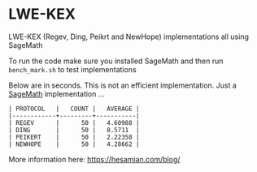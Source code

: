 # LWE-KEX
LWE-KEX (Regev, Ding, Peikrt and NewHope) implementations all using SageMath

To run the code make sure you installed SageMath and then run `bench_mark.sh` to test implementations

Below are in seconds. This is not an efficient implementation. Just a [SageMath](http://www.sagemath.org/) implementation ...

    | PROTOCOL   |   COUNT |   AVERAGE |
    |------------+---------+-----------|
    | REGEV      |      50 |   4.60988 |
    | DING       |      50 |   8.5711  |
    | PEIKERT    |      50 |   2.22358 |
    | NEWHOPE    |      50 |   4.28662 |

More information here: https://hesamian.com/blog/
